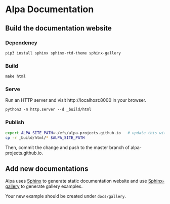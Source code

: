 # Alpa Documentation

## Build the documentation website

### Dependency
```
pip3 install sphinx sphinx-rtd-theme sphinx-gallery
```

### Build
```
make html
```

### Serve
Run an HTTP server and visit http://localhost:8000 in your browser.
```
python3 -m http.server --d _build/html
```

### Publish
```bash
export ALPA_SITE_PATH=~/efs/alpa-projects.github.io   # update this with your path
cp -r _build/html/* $ALPA_SITE_PATH
```

Then, commit the change and push to the master branch of alpa-projects.github.io.


## Add new documentations
Alpa uses [Sphinx](https://www.sphinx-doc.org/en/master/index.html) to generate static documentation website and use [Sphinx-gallery](https://sphinx-gallery.github.io/stable/index.html) to generate gallery examples.

Your new example should be created under `docs/gallery`. 

